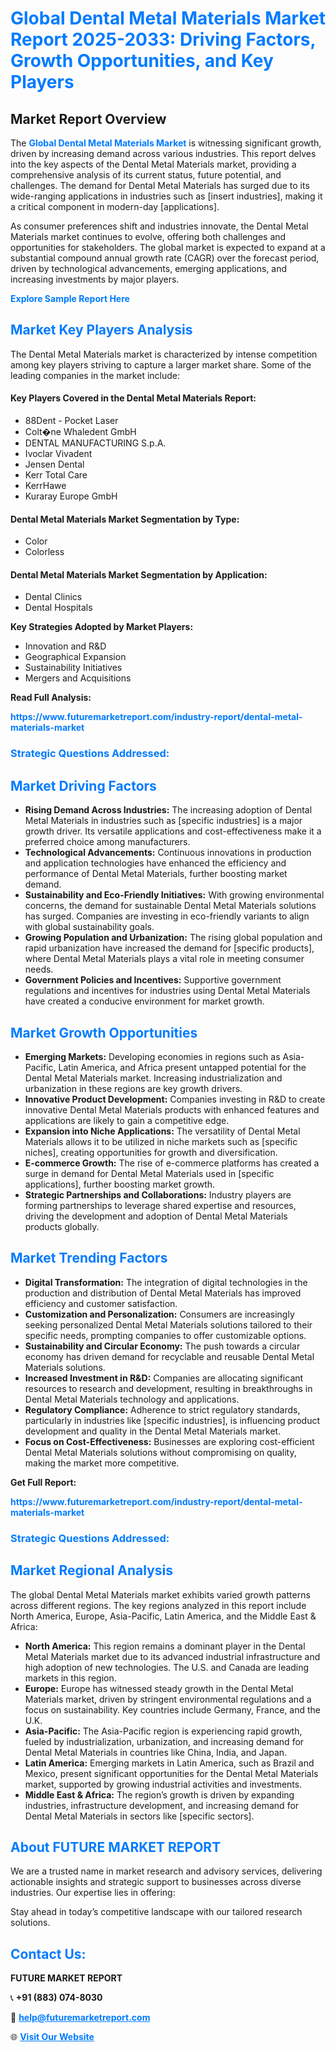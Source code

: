 <h1 style="color: #007BFF;">Global Dental Metal Materials Market Report 2025-2033: Driving Factors, Growth Opportunities, and Key Players</h1>

<section id="overview">
<h2>Market Report Overview</h2>
<p>The <a href="https://www.futuremarketreport.com/industry-report/dental-metal-materials-market" style="color: #007BFF; text-decoration: none;"><strong>Global Dental Metal Materials Market</strong></a> is witnessing significant growth, driven by increasing demand across various industries. This report delves into the key aspects of the Dental Metal Materials market, providing a comprehensive analysis of its current status, future potential, and challenges. The demand for Dental Metal Materials has surged due to its wide-ranging applications in industries such as [insert industries], making it a critical component in modern-day [applications].</p>
<p>As consumer preferences shift and industries innovate, the Dental Metal Materials market continues to evolve, offering both challenges and opportunities for stakeholders. The global market is expected to expand at a substantial compound annual growth rate (CAGR) over the forecast period, driven by technological advancements, emerging applications, and increasing investments by major players.</p>
</section>

<section id="overview">
<p><a href="https://www.futuremarketreport.com/request-sample/reportId=31697" style="color: #007BFF; text-decoration: none;"><strong>Explore Sample Report Here</strong></a></p>
</section>

<section id="key-players">
<h2 style="color: #007BFF;">Market Key Players Analysis</h2>
<p>The Dental Metal Materials market is characterized by intense competition among key players striving to capture a larger market share. Some of the leading companies in the market include:</p>
<h4>Key Players Covered in the Dental Metal Materials Report:</h4>
<ul><li>88Dent - Pocket Laser</li><li>Colt�ne Whaledent GmbH</li><li>DENTAL MANUFACTURING S.p.A.</li><li>Ivoclar Vivadent</li><li>Jensen Dental</li><li>Kerr Total Care</li><li>KerrHawe</li><li>Kuraray Europe GmbH</li></ul>
<h4>Dental Metal Materials Market Segmentation by Type:</h4>
<ul><li>Color</li><li>Colorless</li></ul>

<h4>Dental Metal Materials Market Segmentation by Application:</h4>
<ul><li>Dental Clinics</li><li>Dental Hospitals</li></ul>
<p><strong>Key Strategies Adopted by Market Players:</strong></p>
<ul>
<li>Innovation and R&D</li>
<li>Geographical Expansion</li>
<li>Sustainability Initiatives</li>
<li>Mergers and Acquisitions</li>
</ul>
</section>

<section>
<p><strong>Read Full Analysis: </strong></p><a href="https://www.futuremarketreport.com/industry-report/dental-metal-materials-market" style="color: #007BFF; text-decoration: none;"><strong>https://www.futuremarketreport.com/industry-report/dental-metal-materials-market</strong></a>
<h3 style="color: #007BFF;">Strategic Questions Addressed:</h3>
</section>

<section id="driving-factors">
<h2 style="color: #007BFF;">Market Driving Factors</h2>
<ul>
<li><strong>Rising Demand Across Industries:</strong> The increasing adoption of Dental Metal Materials in industries such as [specific industries] is a major growth driver. Its versatile applications and cost-effectiveness make it a preferred choice among manufacturers.</li>
<li><strong>Technological Advancements:</strong> Continuous innovations in production and application technologies have enhanced the efficiency and performance of Dental Metal Materials, further boosting market demand.</li>
<li><strong>Sustainability and Eco-Friendly Initiatives:</strong> With growing environmental concerns, the demand for sustainable Dental Metal Materials solutions has surged. Companies are investing in eco-friendly variants to align with global sustainability goals.</li>
<li><strong>Growing Population and Urbanization:</strong> The rising global population and rapid urbanization have increased the demand for [specific products], where Dental Metal Materials plays a vital role in meeting consumer needs.</li>
<li><strong>Government Policies and Incentives:</strong> Supportive government regulations and incentives for industries using Dental Metal Materials have created a conducive environment for market growth.</li>
</ul>
</section>

<section id="growth-opportunities">
<h2 style="color: #007BFF;">Market Growth Opportunities</h2>
<ul>
<li><strong>Emerging Markets:</strong> Developing economies in regions such as Asia-Pacific, Latin America, and Africa present untapped potential for the Dental Metal Materials market. Increasing industrialization and urbanization in these regions are key growth drivers.</li>
<li><strong>Innovative Product Development:</strong> Companies investing in R&D to create innovative Dental Metal Materials products with enhanced features and applications are likely to gain a competitive edge.</li>
<li><strong>Expansion into Niche Applications:</strong> The versatility of Dental Metal Materials allows it to be utilized in niche markets such as [specific niches], creating opportunities for growth and diversification.</li>
<li><strong>E-commerce Growth:</strong> The rise of e-commerce platforms has created a surge in demand for Dental Metal Materials used in [specific applications], further boosting market growth.</li>
<li><strong>Strategic Partnerships and Collaborations:</strong> Industry players are forming partnerships to leverage shared expertise and resources, driving the development and adoption of Dental Metal Materials products globally.</li>
</ul>
</section>

<section id="trending-factors">
<h2 style="color: #007BFF;">Market Trending Factors</h2>
<ul>
<li><strong>Digital Transformation:</strong> The integration of digital technologies in the production and distribution of Dental Metal Materials has improved efficiency and customer satisfaction.</li>
<li><strong>Customization and Personalization:</strong> Consumers are increasingly seeking personalized Dental Metal Materials solutions tailored to their specific needs, prompting companies to offer customizable options.</li>
<li><strong>Sustainability and Circular Economy:</strong> The push towards a circular economy has driven demand for recyclable and reusable Dental Metal Materials solutions.</li>
<li><strong>Increased Investment in R&D:</strong> Companies are allocating significant resources to research and development, resulting in breakthroughs in Dental Metal Materials technology and applications.</li>
<li><strong>Regulatory Compliance:</strong> Adherence to strict regulatory standards, particularly in industries like [specific industries], is influencing product development and quality in the Dental Metal Materials market.</li>
<li><strong>Focus on Cost-Effectiveness:</strong> Businesses are exploring cost-efficient Dental Metal Materials solutions without compromising on quality, making the market more competitive.</li>
</ul>
</section>

<section>
<p><strong>Get Full Report: </strong></p><a href="https://www.futuremarketreport.com/industry-report/dental-metal-materials-market" style="color: #007BFF; text-decoration: none;"><strong>https://www.futuremarketreport.com/industry-report/dental-metal-materials-market</strong></a>
<h3 style="color: #007BFF;">Strategic Questions Addressed:</h3>
</section>


<section id="regional-analysis">
<h2 style="color: #007BFF;">Market Regional Analysis</h2>
<p>The global Dental Metal Materials market exhibits varied growth patterns across different regions. The key regions analyzed in this report include North America, Europe, Asia-Pacific, Latin America, and the Middle East & Africa:</p>
<ul>
<li><strong>North America:</strong> This region remains a dominant player in the Dental Metal Materials market due to its advanced industrial infrastructure and high adoption of new technologies. The U.S. and Canada are leading markets in this region.</li>
<li><strong>Europe:</strong> Europe has witnessed steady growth in the Dental Metal Materials market, driven by stringent environmental regulations and a focus on sustainability. Key countries include Germany, France, and the U.K.</li>
<li><strong>Asia-Pacific:</strong> The Asia-Pacific region is experiencing rapid growth, fueled by industrialization, urbanization, and increasing demand for Dental Metal Materials in countries like China, India, and Japan.</li>
<li><strong>Latin America:</strong> Emerging markets in Latin America, such as Brazil and Mexico, present significant opportunities for the Dental Metal Materials market, supported by growing industrial activities and investments.</li>
<li><strong>Middle East & Africa:</strong> The region’s growth is driven by expanding industries, infrastructure development, and increasing demand for Dental Metal Materials in sectors like [specific sectors].</li>
</ul>
</section>

<footer>
<h2 style="color: #007BFF;">About FUTURE MARKET REPORT</h2>
<p>We are a trusted name in market research and advisory services, delivering actionable insights and strategic support to businesses across diverse industries. Our expertise lies in offering:</p>

<p>Stay ahead in today’s competitive landscape with our tailored research solutions.</p>

<h2 style="color: #007BFF;">Contact Us:</h2>
<p><strong>FUTURE MARKET REPORT</strong></p>
<p>📞 <strong>+91 (883) 074-8030</strong></p>
<p>📧 <strong><a href="mailto:help@futuremarketreport.com" style="color: #007BFF;">help@futuremarketreport.com</a></strong></p>
<p>🌐 <strong><a href="https://www.futuremarketreport.com/" style="color: #007BFF;">Visit Our Website</a></strong></p>
</footer>